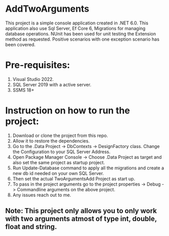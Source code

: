 # AddTwoArguments
This project is a simple console application created in .NET 6.0. 
This application also use Sql Server, Ef Core 6, Migrations for managing database operations.
NUnit has been used for unit testing the Extension method as requested. Positive scenarios with one exception scenario has been covered. 
# Pre-requisites:
1. Visual Studio 2022.
2. SQL Server 2019 with a active server.
3. SSMS 18+
# Instruction on how to run the project:
1. Download or clone the project from this repo.
2. Allow it to restore the dependencies.
3. Go to the .Data Project -> DbContexts -> DesignFactory class. Change the Configuration to your SQL Server Address.
4. Open Package Manager Console -> Choose .Data Project as target and also set the same project as startup project.
5. Run Update-Database command to apply all the migrations and create a new db id needed on your own SQL Server.
6. Then set the actual TwoArgumentsAdd Project as start up. 
7. To pass in the project arguments go to the project properties -> Debug -> Commandline arguments on the above project.
8. Any issues reach out to me.
## Note: This project only allows you to only work with two arguments atmost of type int, double, float and string.  
